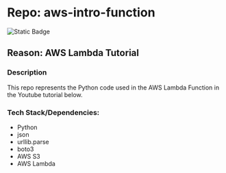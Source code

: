 # Repo: aws-intro-function
![Static Badge](https://img.shields.io/badge/Dev_status-Complete-blue)

## Reason: AWS Lambda Tutorial

### Description
This repo represents the Python code used in the AWS Lambda Function in the Youtube tutorial below.



### Tech Stack/Dependencies:

- Python
- json
- urllib.parse
- boto3
- AWS S3
- AWS Lambda

